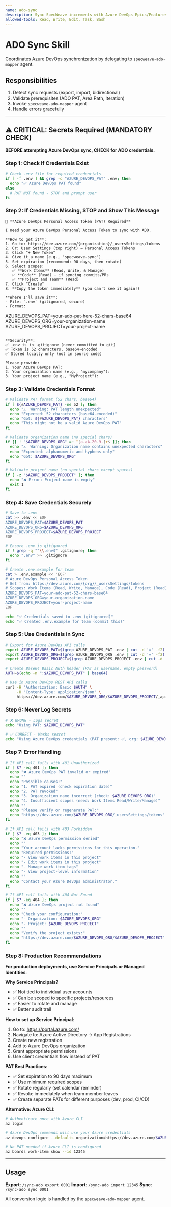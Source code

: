 ```yaml
---
name: ado-sync
description: Sync SpecWeave increments with Azure DevOps Epics/Features/User Stories. Activates for ADO sync, Azure DevOps sync, create ADO work item, import from ADO. Coordinates with specweave-ado-mapper agent.
allowed-tools: Read, Write, Edit, Task, Bash
---
```


# ADO Sync Skill

Coordinates Azure DevOps synchronization by delegating to `specweave-ado-mapper` agent.

## Responsibilities

1. Detect sync requests (export, import, bidirectional)
2. Validate prerequisites (ADO PAT, Area Path, Iteration)
3. Invoke `specweave-ado-mapper` agent
4. Handle errors gracefully

---

## ⚠️ CRITICAL: Secrets Required (MANDATORY CHECK)

**BEFORE attempting Azure DevOps sync, CHECK for ADO credentials.**

### Step 1: Check If Credentials Exist

```bash
# Check .env file for required credentials
if [ -f .env ] && grep -q "AZURE_DEVOPS_PAT" .env; then
  echo "✅ Azure DevOps PAT found"
else
  # PAT NOT found - STOP and prompt user
fi
```

### Step 2: If Credentials Missing, STOP and Show This Message

```
🔐 **Azure DevOps Personal Access Token (PAT) Required**

I need your Azure DevOps Personal Access Token to sync with ADO.

**How to get it**:
1. Go to: https://dev.azure.com/{organization}/_usersSettings/tokens
2. Or: User Settings (top right) → Personal Access Tokens
3. Click "+ New Token"
4. Give it a name (e.g., "specweave-sync")
5. Set expiration (recommend: 90 days, then rotate)
6. Select scopes:
   ✅ **Work Items** (Read, Write, & Manage)
   ✅ **Code** (Read) - if syncing commits/PRs
   ✅ **Project and Team** (Read)
7. Click "Create"
8. **Copy the token immediately** (you can't see it again!)

**Where I'll save it**:
- File: `.env` (gitignored, secure)
- Format:
  ```
  AZURE_DEVOPS_PAT=your-ado-pat-here-52-chars-base64
  AZURE_DEVOPS_ORG=your-organization-name
  AZURE_DEVOPS_PROJECT=your-project-name
  ```

**Security**:
✅ .env is in .gitignore (never committed to git)
✅ Token is 52 characters, base64-encoded
✅ Stored locally only (not in source code)

Please provide:
1. Your Azure DevOps PAT:
2. Your organization name (e.g., "mycompany"):
3. Your project name (e.g., "MyProject"):
```

### Step 3: Validate Credentials Format

```bash
# Validate PAT format (52 chars, base64)
if [ ${#AZURE_DEVOPS_PAT} -ne 52 ]; then
  echo "⚠️  Warning: PAT length unexpected"
  echo "Expected: 52 characters (base64-encoded)"
  echo "Got: ${#AZURE_DEVOPS_PAT} characters"
  echo "This might not be a valid Azure DevOps PAT"
fi

# Validate organization name (no special chars)
if [[ ! "$AZURE_DEVOPS_ORG" =~ ^[a-zA-Z0-9-]+$ ]]; then
  echo "⚠️  Warning: Organization name contains unexpected characters"
  echo "Expected: alphanumeric and hyphens only"
  echo "Got: $AZURE_DEVOPS_ORG"
fi

# Validate project name (no special chars except spaces)
if [ -z "$AZURE_DEVOPS_PROJECT" ]; then
  echo "❌ Error: Project name is empty"
  exit 1
fi
```

### Step 4: Save Credentials Securely

```bash
# Save to .env
cat >> .env << EOF
AZURE_DEVOPS_PAT=$AZURE_DEVOPS_PAT
AZURE_DEVOPS_ORG=$AZURE_DEVOPS_ORG
AZURE_DEVOPS_PROJECT=$AZURE_DEVOPS_PROJECT
EOF

# Ensure .env is gitignored
if ! grep -q "^\\.env$" .gitignore; then
  echo ".env" >> .gitignore
fi

# Create .env.example for team
cat > .env.example << 'EOF'
# Azure DevOps Personal Access Token
# Get from: https://dev.azure.com/{org}/_usersSettings/tokens
# Scopes: Work Items (Read, Write, Manage), Code (Read), Project (Read)
AZURE_DEVOPS_PAT=your-ado-pat-52-chars-base64
AZURE_DEVOPS_ORG=your-organization-name
AZURE_DEVOPS_PROJECT=your-project-name
EOF

echo "✅ Credentials saved to .env (gitignored)"
echo "✅ Created .env.example for team (commit this)"
```

### Step 5: Use Credentials in Sync

```bash
# Export for Azure DevOps API calls
export AZURE_DEVOPS_PAT=$(grep AZURE_DEVOPS_PAT .env | cut -d '=' -f2)
export AZURE_DEVOPS_ORG=$(grep AZURE_DEVOPS_ORG .env | cut -d '=' -f2)
export AZURE_DEVOPS_PROJECT=$(grep AZURE_DEVOPS_PROJECT .env | cut -d '=' -f2)

# Create Base64 Basic Auth header (PAT as username, empty password)
AUTH=$(echo -n ":$AZURE_DEVOPS_PAT" | base64)

# Use in Azure DevOps REST API calls
curl -H "Authorization: Basic $AUTH" \
     -H "Content-Type: application/json" \
     https://dev.azure.com/$AZURE_DEVOPS_ORG/$AZURE_DEVOPS_PROJECT/_apis/wit/workitems/12345?api-version=7.0
```

### Step 6: Never Log Secrets

```bash
# ❌ WRONG - Logs secret
echo "Using PAT: $AZURE_DEVOPS_PAT"

# ✅ CORRECT - Masks secret
echo "Using Azure DevOps credentials (PAT present: ✅, org: $AZURE_DEVOPS_ORG, project: $AZURE_DEVOPS_PROJECT)"
```

### Step 7: Error Handling

```bash
# If API call fails with 401 Unauthorized
if [ $? -eq 401 ]; then
  echo "❌ Azure DevOps PAT invalid or expired"
  echo ""
  echo "Possible causes:"
  echo "1. PAT expired (check expiration date)"
  echo "2. PAT revoked"
  echo "3. Organization name incorrect (check: $AZURE_DEVOPS_ORG)"
  echo "4. Insufficient scopes (need: Work Items Read/Write/Manage)"
  echo ""
  echo "Please verify or regenerate PAT:"
  echo "https://dev.azure.com/$AZURE_DEVOPS_ORG/_usersSettings/tokens"
fi

# If API call fails with 403 Forbidden
if [ $? -eq 403 ]; then
  echo "❌ Azure DevOps permission denied"
  echo ""
  echo "Your account lacks permissions for this operation."
  echo "Required permissions:"
  echo "- View work items in this project"
  echo "- Edit work items in this project"
  echo "- Manage work item tags"
  echo "- View project-level information"
  echo ""
  echo "Contact your Azure DevOps administrator."
fi

# If API call fails with 404 Not Found
if [ $? -eq 404 ]; then
  echo "❌ Azure DevOps project not found"
  echo ""
  echo "Check your configuration:"
  echo "- Organization: $AZURE_DEVOPS_ORG"
  echo "- Project: $AZURE_DEVOPS_PROJECT"
  echo ""
  echo "Verify the project exists:"
  echo "https://dev.azure.com/$AZURE_DEVOPS_ORG/$AZURE_DEVOPS_PROJECT"
fi
```

### Step 8: Production Recommendations

**For production deployments, use Service Principals or Managed Identities**:

**Why Service Principals?**
- ✅ Not tied to individual user accounts
- ✅ Can be scoped to specific projects/resources
- ✅ Easier to rotate and manage
- ✅ Better audit trail

**How to set up Service Principal**:
1. Go to: https://portal.azure.com/
2. Navigate to: Azure Active Directory → App Registrations
3. Create new registration
4. Add to Azure DevOps organization
5. Grant appropriate permissions
6. Use client credentials flow instead of PAT

**PAT Best Practices**:
- ✅ Set expiration to 90 days maximum
- ✅ Use minimum required scopes
- ✅ Rotate regularly (set calendar reminder)
- ✅ Revoke immediately when team member leaves
- ✅ Create separate PATs for different purposes (dev, prod, CI/CD)

**Alternative: Azure CLI**:
```bash
# Authenticate once with Azure CLI
az login

# Azure DevOps commands will use your Azure credentials
az devops configure --defaults organization=https://dev.azure.com/$AZURE_DEVOPS_ORG project=$AZURE_DEVOPS_PROJECT

# No PAT needed if Azure CLI is configured
az boards work-item show --id 12345
```

---

## Usage

**Export**: `/sync-ado export 0001`
**Import**: `/sync-ado import 12345`
**Sync**: `/sync-ado sync 0001`

All conversion logic is handled by the `specweave-ado-mapper` agent.
